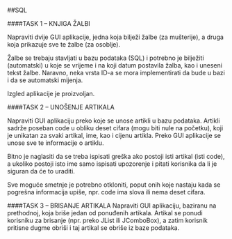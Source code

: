 ##SQL

####TASK 1 – KNJIGA ŽALBI

Napraviti dvije GUI aplikacije, jedna koja bilježi žalbe (za mušterije), a druga koja prikazuje sve te
žalbe (za osoblje).

Žalbe se trebaju stavljati u bazu podataka (SQL) i potrebno je bilježiti (automatski) u koje se vrijeme
i na koji datum postavila žalba, kao i uneseni tekst žalbe. Naravno, neka vrsta ID-a se mora
implementirati da bude u bazi i da se automatski mijenja.

Izgled aplikacije je proizvoljan.

####TASK 2 – UNOŠENJE ARTIKALA

Napraviti GUI aplikaciju preko koje se unose artikli u bazu podataka. Artikli sadrže poseban code u
obliku deset cifara (mogu biti nule na početku), koji je unikatan za svaki artikal, ime, kao i cijenu
artikla. Preko GUI aplikacije se unose sve te informacije o artiklu.

Bitno je naglasiti da se treba ispisati greška ako postoji isti artikal (isti code), a ukoliko postoji isto
ime samo ispisati upozorenje i pitati korisnika da li je siguran da će to uraditi.

Sve moguće smetnje je potrebno otkloniti, poput onih koje nastaju kada se pogrešna informacija upiše,
npr. code ima slova ili nema deset cifara.

####TASK 3 – BRISANJE ARTIKALA
Napraviti GUI aplikaciju, baziranu na prethodnoj, koja briše jedan od ponuđenih artikala. Artikal se
ponudi korisniku za brisanje (npr. preko JList ili JComboBox), a zatim korisnik pritisne dugme obriši
i taj artikal se obriše iz baze podataka.